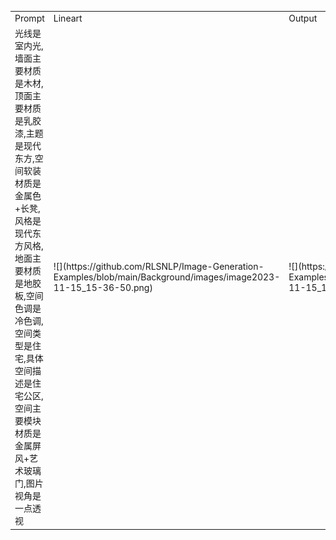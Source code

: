 <table>
  <tr>
    <td>Prompt</td>
    <td>Lineart</td>
    <td>Output</td>
  </tr>
  <tr>
    <td>光线是室内光,墙面主要材质是木材,顶面主要材质是乳胶漆,主题是现代东方,空间软装材质是金属色+长凳,风格是现代东方风格,地面主要材质是地胶板,空间色调是冷色调,空间类型是住宅,具体空间描述是住宅公区,空间主要模块材质是金属屏风+艺术玻璃门,图片视角是一点透视</td>
    <td>![](https://github.com/RLSNLP/Image-Generation-Examples/blob/main/Background/images/image2023-11-15_15-36-50.png)</td>
    <td>![](https://github.com/RLSNLP/Image-Generation-Examples/blob/main/Background/images/image2023-11-15_15-37-1.png)</td>
  </tr>
</table>
